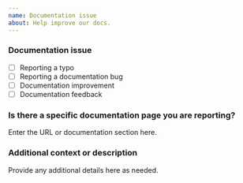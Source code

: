 ```yaml
---
name: Documentation issue
about: Help improve our docs.
---
```


### Documentation issue

<!-- (Update "[ ]" to "[x]" to check a box) -->

- [ ] Reporting a typo
- [ ] Reporting a documentation bug
- [ ] Documentation improvement
- [ ] Documentation feedback

<!--
  If your issue is not regarding the documentation, please choose an issue type:
  https://github.com/fliege01/PurpleBerry/issues/new/choose
-->

### Is there a specific documentation page you are reporting?

Enter the URL or documentation section here.

### Additional context or description

Provide any additional details here as needed.
